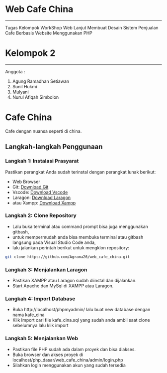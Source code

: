 # **Web Cafe China**

---

Tugas Kelompok WorkShop Web Lanjut Membuat Desain Sistem Penjualan Cafe Berbasis Website Menggunakan PHP

# **Kelompok 2**

---

Anggota :

1. Agung Ramadhan Setiawan
2. Sunil Hukmi
3. Mulyani
4. Nurul Afiqah Simbolon

# Cafe China

Cafe dengan nuansa seperti di china.

## Langkah-langkah Penggunaan

### Langkah 1: Instalasi Prasyarat

Pastikan perangkat Anda sudah terinstal dengan perangkat lunak berikut:

- Web Browser
- Git: [Download Git](https://git-scm.com/)
- Vscode: [Download Vscode](https://code.visualstudio.com/)
- Laragon: [Download Laragon](https://laragon.org/)
- atau Xampp: [Download Xampp](https://www.apachefriends.org/)

### Langkah 2: Clone Repository

- Lalu buka terminal atau command prompt bisa juga menggunakan gitbash,
- untuk mempermudah anda bisa membuka terminal atau gitbash langsung pada Visual Studio Code anda,
- lalu jalankan perintah berikut untuk mengklon repository:

```bash
git clone https://github.com/Agrama26/web_cafe_china.git

```

### Langkah 3: Menjalankan Laragon

- Pastikan XAMPP atau Laragon sudah diinstal dan dijalankan.
- Start Apache dan MySql di XAMPP atau Laragon.

### Langkah 4: Import Database

- Buka http://localhost/phpmyadmin/ lalu buat new database dengan nama kafe_cina
- Klik Import cari file kafe_cina.sql yang sudah anda ambil saat clone sebelumnya lalu klik import

### Langkah 5: Menjalankan Web

- Pastikan file PHP sudah ada dalam proyek dan bisa diakses.
- Buka browser dan akses proyek di localhost/php_dasar/web_cafe_china/admin/login.php
- Silahkan login menggunakan akun yang sudah tersedia
